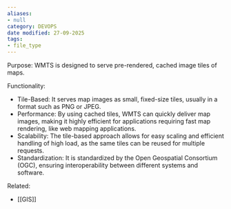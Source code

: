 ```yaml
---
aliases:
- null
category: DEVOPS
date modified: 27-09-2025
tags:
- file_type
---
```

Purpose: WMTS is designed to serve pre-rendered, cached image tiles of maps. 

Functionality:
- Tile-Based: It serves map images as small, fixed-size tiles, usually in a format such as PNG or JPEG.
- Performance: By using cached tiles, WMTS can quickly deliver map images, making it highly efficient for applications requiring fast map rendering, like web mapping applications.
- Scalability: The tile-based approach allows for easy scaling and efficient handling of high load, as the same tiles can be reused for multiple requests.
- Standardization: It is standardized by the Open Geospatial Consortium (OGC), ensuring interoperability between different systems and software.

Related:
- [[GIS]]